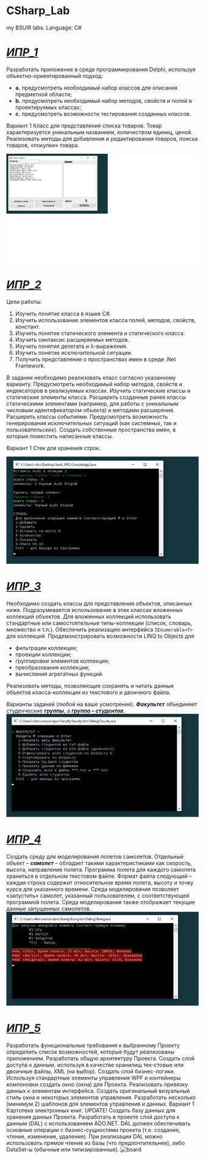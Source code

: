 # CSharp_Lab
 my BSUIR labs. Language: C#

# _[ИПР_1]_

Разработать приложение в среде программирования Delphi, используя объектно-ориентированный подход: 

- **a.** предусмотреть необходимый набор классов для описания предметной области; 
- **b.** предусмотреть необходимый набор методов, свойств и полей в проектируемых классах; 
- **c.** предусмотреть возможности тестирования созданных классов. 

Вариант 1 Класс для представления списка товаров. Товар характеризуется уникальным названием, количеством единиц, ценой. Реализовать методы для добавления и редактирования товаров, поиска товаров, «покупки» товара.

![board](screenshots/spisok_tovarov.jpg "spisok_tovarov")

# _[ИПР_2]_ 
Цели работы:
1.	Изучить понятие класса в языке C#.
2.	Изучить использование элементов класса   полей, методов, свойств, констант.
3.	Изучить понятие статического элемента и статического класса.
4.	Изучить синтаксис расширяемых методов.
5.	Изучить понятия делегата и λ-выражения.
6.	Изучить понятие исключительной ситуации.
7.	Получить представление о пространствах имен в среде .Net Framework.

В задании необходимо реализовать класс согласно указанному варианту. Предусмотреть необходимый набор методов, свойств и индексаторов в реализуемых классах. Изучить статические классы и статические элементы класса. Расширить созданные ранее классы статическими элементами (например, для работы с уникальным числовым идентификатором объекта) и методами расширения. Расширить классы событиями. Предусмотреть возможность генерирования исключительных ситуаций (как системных, так и пользовательских). Создать собственные пространства имен, в которые поместить написанные классы. 

Вариант 1 Стек для хранения строк.

![board](screenshots/stack.jpg "spisok_tovarov")

# _[ИПР_3]_ 
Необходимо создать классы для представления объектов, описанных ниже. Подразумевается использование в этих классах вложенных коллекций объектов. Для вложенных коллекций использовать стандартные или самостоятельные типы-коллекции (список, словарь, множество и т.п.). Обеспечить реализацию интерфейса `IEnumerable<T>` для коллекций. 
Продемонстрировать возможности LINQ to Objects для
- фильтрации коллекции;
- проекции коллекции;
- группировки элементов коллекции;
- преобразования коллекции;
- вычисления агрегатных функций.   

Реализовать методы, позволяющие сохранять и читать данные объектов класса-коллекции из текстового и двоичного файла.


Варианты заданий (любой на ваше усмотрение). 
**_Факультет_** объединяет студенческие **_группы_**, а **_группа_ – _студентов_**.
![board](screenshots/faculty.jpg "faculty")

# _[ИПР_4]_ 
Создать среду для моделирования полетов самолетов. Отдельный объект – **_самолет_** – обладает такими характеристиками как скорость, высота, направление полета. Программа полета для каждого самолета храниться в отдельном текстовом файле. Формат файла следующий – каждая строка содержит относительное время полета, высоту и точку курса для указанного времени. Среда моделирования позволяет «запустить» самолет, указанный пользователем, с соответствующей программой полета. Среда моделирования также отображает текущие данные запущенных самолетов.
![board](screenshots/boing.jpg "boing")

# _[ИПР_5]_ 
Разработать функциональные требования к выбранному Проекту определить список возможностей, которые будут реализованы приложением.
Разработать общую архитектуру Проекта.
Создать слой доступа к данным, используя в качестве хранилищ тек-стовые или двоичные файлы, XML (на выбор).
Создать слой бизнес-логики.
Используя стандартные элементы управления WPF и контейнеры компоновки создать окно (окна) для Проекта.
Реализовать привязку данных к элементам интерфейса.
Создать оригинальный визуальный стиль окна и некоторых элементов управления.
Разработать несколько (минимум 2) шаблонов для элементов управления и данных. Вариант 1 Картотека электронных книг. UPDATE!
Создать базу данных для хранения данных Проекта.
Разработать в проекте слой доступа к данным (DAL) с использованием ADO.NET. DAL должен обеспечивать основные операции с бизнес-сущностями проекта (т.е. создание, чтение, изменение, удаление). При реализации DAL можно использовать прямое чтение из базы (что предпочтительнее), либо DataSet-ы (обычные или типизированные).
![board](screenshots/ebooks.jpg "ebooks")

[ИПР_1]: <https://github.com/Vitkof/CSharp_Labs/tree/main/Delphi_IPR1>
[ИПР_2]: <https://github.com/Vitkof/CSharp_Labs/tree/main/Stack_IPR2>
[ИПР_3]: <https://github.com/Vitkof/CSharp_Labs/tree/main/Faculty>
[ИПР_4]: <https://github.com/Vitkof/CSharp_Labs/tree/main/Boing>
[ИПР_5]: <https://github.com/Vitkof/CSharp_Labs/tree/main/>
